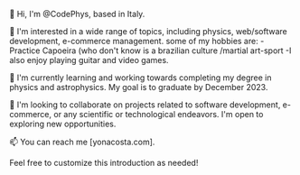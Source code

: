 👋 Hi, I'm @CodePhys, based in Italy.

👀 I'm interested in a wide range of topics, including physics, web/software development, e-commerce management.
some of my hobbies are: 
-Practice Capoeira (who don't know is a brazilian culture /martial art-sport
-I also enjoy playing guitar and video games.

🌱 I'm currently learning and working towards completing my degree in physics and astrophysics. My goal is to graduate by December 2023.

💞️ I'm looking to collaborate on projects related to software development, e-commerce, or any scientific or technological endeavors. I'm open to exploring new opportunities.

📫 You can reach me [yonacosta.com].

Feel free to customize this introduction as needed!

<!---
CodePhys/CodePhys is my ✨ special ✨ repository because its `README.md` (this file) appears on your GitHub profile.
You can click the Preview link to take a look at your changes.
--->
